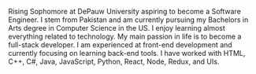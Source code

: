 

Rising Sophomore at DePauw University aspiring to become a Software Engineer. I stem from Pakistan and am currently pursuing my Bachelors in Arts
degree in Computer Science in the US. I enjoy learning almost everything related to technology. My main passion in life is to become a full-stack developer. I am experienced 
at front-end development and currently focusing on learning back-end tools. I have worked with HTML, C++, C#, Java, JavaScript, Python, 
React, Node, Redux, and UIs.

